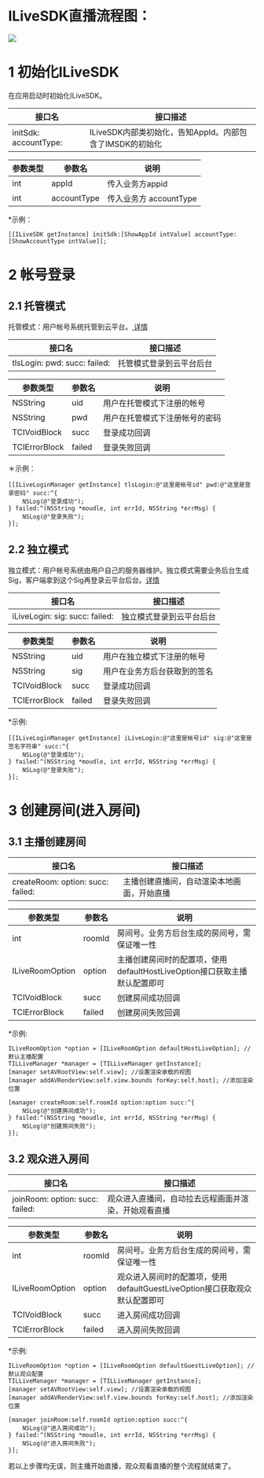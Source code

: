 # ILiveSDK直播流程图：

![](http://imgcache.tce.fsphere.cn/image/mc.qcloudimg.com/static/img/06d2fb5027be53492249d4b81bd2f5a5/image.png)


# 1 初始化ILiveSDK
在应用启动时初始化ILiveSDK。

|接口名|接口描述|
|---|---|
|initSdk: accountType:|ILiveSDK内部类初始化，告知AppId。内部包含了IMSDK的初始化|

|参数类型|参数名|说明|
|---|---|---|
|int|appId|传入业务方appid|
|int|accountType|传入业务方 accountType|

*示例：
```
[[ILiveSDK getInstance] initSdk:[ShowAppId intValue] accountType:[ShowAccountType intValue]];
```

# 2 帐号登录

## 2.1 托管模式
托管模式：用户帐号系统托管到云平台。[ 详情](http://tce.fsphere.cn/doc/product/269/1509)

|接口名|接口描述|
|---|---|
|tlsLogin: pwd: succ: failed:|托管模式登录到云平台后台|

|参数类型|参数名|说明|
|---|---|---|
|NSString|uid|用户在托管模式下注册的帐号|
|NSString|pwd|用户在托管模式下注册帐号的密码|
|TCIVoidBlock|succ|登录成功回调|
|TCIErrorBlock|failed|登录失败回调|

＊示例：
```
[[ILiveLoginManager getInstance] tlsLogin:@"这里是帐号id" pwd:@"这里是登录密码" succ:^{
    NSLog(@"登录成功");
} failed:^(NSString *moudle, int errId, NSString *errMsg) {
    NSLog(@"登录失败");
}];
```

## 2.2 独立模式
独立模式：用户帐号系统由用户自己的服务器维护。独立模式需要业务后台生成Sig，客户端拿到这个Sig再登录云平台后台。[详情](http://tce.fsphere.cn/doc/product/269/1508)

|接口名|接口描述|
|---|---|
|iLiveLogin: sig: succ: failed:|独立模式登录到云平台后台|

|参数类型|参数名|说明|
|---|---|---|
|NSString|uid|用户在独立模式下注册的帐号|
|NSString|sig|用户在业务方后台获取到的签名|
|TCIVoidBlock|succ|登录成功回调|
|TCIErrorBlock|failed|登录失败回调|

*示例:
```
[[ILiveLoginManager getInstance] iLiveLogin:@"这里是帐号id" sig:@"这里是签名字符串" succ:^{
    NSLog(@"登录成功");
} failed:^(NSString *moudle, int errId, NSString *errMsg) {
    NSLog(@"登录失败");
}];
```

# 3 创建房间(进入房间)

## 3.1 主播创建房间

|接口名|接口描述|
|---|---|
|createRoom: option: succ: failed:|主播创建直播间，自动渲染本地画面，开始直播|

|参数类型|参数名|说明|
|---|---|---|
|int|roomId|房间号。业务方后台生成的房间号，需保证唯一性|
|ILiveRoomOption|option|主播创建房间时的配置项，使用defaultHostLiveOption接口获取主播默认配置即可|
|TCIVoidBlock|succ|创建房间成功回调|
|TCIErrorBlock|failed|创建房间失败回调|

*示例:
```
ILiveRoomOption *option = [ILiveRoomOption defaultHostLiveOption]; //默认主播配置
TILLiveManager *manager = [TILLiveManager getInstance];
[manager setAVRootView:self.view]; //设置渲染承载的视图
[manager addAVRenderView:self.view.bounds forKey:self.host]; //添加渲染位置

[manager createRoom:self.roomId option:option succ:^{
    NSLog(@"创建房间成功");
} failed:^(NSString *moudle, int errId, NSString *errMsg) {
    NSLog(@"创建房间失败");
}];
```

## 3.2 观众进入房间

|接口名|接口描述|
|---|---|
|joinRoom: option: succ: failed:|观众进入直播间，自动拉去远程画面并渲染，开始观看直播|

|参数类型|参数名|说明|
|---|---|---|
|int|roomId|房间号。业务方后台生成的房间号，需保证唯一性|
|ILiveRoomOption|option|观众进入房间时的配置项，使用defaultGuestLiveOption接口获取观众默认配置即可|
|TCIVoidBlock|succ|进入房间成功回调|
|TCIErrorBlock|failed|进入房间失败回调|

*示例:
```
ILiveRoomOption *option = [ILiveRoomOption defaultGuestLiveOption]; //默认观众配置
TILLiveManager *manager = [TILLiveManager getInstance];
[manager setAVRootView:self.view]; //设置渲染承载的视图
[manager addAVRenderView:self.view.bounds forKey:self.host]; //添加渲染位置

[manager joinRoom:self.roomId option:option succ:^{
    NSLog(@"进入房间成功");
} failed:^(NSString *moudle, int errId, NSString *errMsg) {
    NSLog(@"进入房间失败");
}];
```

若以上步骤均无误，则主播开始直播，观众观看直播的整个流程就结束了。
